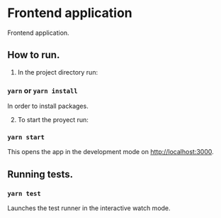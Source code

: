 # Frontend application

Frontend application.

## How to run.

1) In the project directory run:

### `yarn` or `yarn install`

In order to install packages.

2) To start the proyect run:

### `yarn start`

This opens the app in the development mode on [http://localhost:3000](http://localhost:3000).

## Running tests.

### `yarn test`

Launches the test runner in the interactive watch mode.
